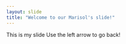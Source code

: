```yaml
---
layout: slide
title: "Welcome to our Marisol's slide!"
---
```

This is my slide
Use the left arrow to go back!
